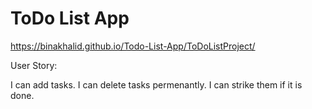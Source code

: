 # ToDo List App

https://binakhalid.github.io/Todo-List-App/ToDoListProject/  

User Story:   

I can add tasks.
I can delete tasks permenantly.
I can strike them if it is done.
